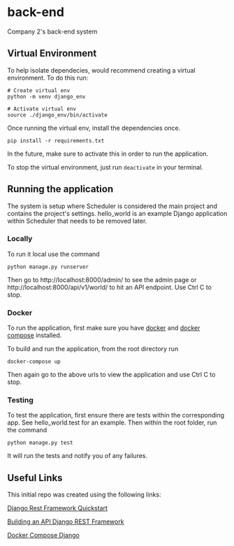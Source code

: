 # back-end
Company 2's back-end system

## Virtual Environment 
To help isolate dependecies, would recommend creating a virtual environment. 
To do this run:
```
# Create virtual env
python -m venv django_env

# Activate virtual env
source ./django_env/bin/activate
```
Once running the virtual env, install the dependencies once. 
```
pip install -r requirements.txt
```
In the future, make sure to activate this in order to run the application. 

To stop the virtual environment, just run `deactivate` in your terminal. 

## Running the application
The system is setup where Scheduler is considered the main project and contains the project's settings. 
hello_world is an example Django application within Scheduler that needs to be removed later. 

### Locally
To run it local use the command 
```
python manage.py runserver
```
Then go to http://localhost:8000/admin/ to see the admin page or http://localhost:8000/api/v1/world/ to hit an API endpoint. 
Use Ctrl C to stop.

### Docker
To run the application, first make sure you have [docker](https://docs.docker.com/desktop/) and [docker compose](https://docs.docker.com/compose/install/) installed. 

To build and run the application, from the root directory run
```
docker-compose up
```

Then again go to the above urls to view the application and use Ctrl C to stop.

### Testing
To test the application, first ensure there are tests within the corresponding app. See hello_world.test for an example.
Then within the root folder, run the command
```
python manage.py test
```
It will run the tests and notify you of any failures. 

## Useful Links
This initial repo was created using the following links:

[Django Rest Framework Quickstart](https://www.django-rest-framework.org/tutorial/quickstart/)

[Building an API Django REST Framework](https://medium.com/backticks-tildes/lets-build-an-api-with-django-rest-framework-32fcf40231e5)

[Docker Compose Django](https://docs.docker.com/samples/django/)